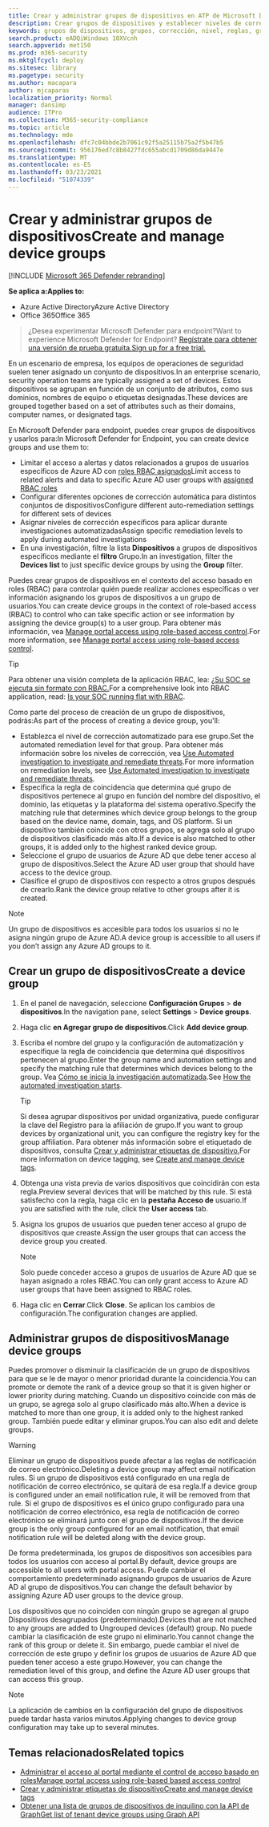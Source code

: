 ```yaml
---
title: Crear y administrar grupos de dispositivos en ATP de Microsoft Defender
description: Crear grupos de dispositivos y establecer niveles de corrección automatizados en ellos mediante la confidción de las reglas que se aplican en el grupo
keywords: grupos de dispositivos, grupos, corrección, nivel, reglas, grupo de aad, rol, asignación, clasificación
search.product: eADQiWindows 10XVcnh
search.appverid: met150
ms.prod: m365-security
ms.mktglfcycl: deploy
ms.sitesec: library
ms.pagetype: security
ms.author: macapara
author: mjcaparas
localization_priority: Normal
manager: dansimp
audience: ITPro
ms.collection: M365-security-compliance
ms.topic: article
ms.technology: mde
ms.openlocfilehash: dfc7c04bbde2b7061c92f5a25115b75a2f5b47b5
ms.sourcegitcommit: 956176ed7c8b8427fdc655abcd1709d86da9447e
ms.translationtype: MT
ms.contentlocale: es-ES
ms.lasthandoff: 03/23/2021
ms.locfileid: "51074339"
---
```

# <a name="create-and-manage-device-groups"></a><span data-ttu-id="1eea8-104">Crear y administrar grupos de dispositivos</span><span class="sxs-lookup"><span data-stu-id="1eea8-104">Create and manage device groups</span></span>

[!INCLUDE [Microsoft 365 Defender rebranding](../../includes/microsoft-defender.md)]


<span data-ttu-id="1eea8-105">**Se aplica a:**</span><span class="sxs-lookup"><span data-stu-id="1eea8-105">**Applies to:**</span></span>
- <span data-ttu-id="1eea8-106">Azure Active Directory</span><span class="sxs-lookup"><span data-stu-id="1eea8-106">Azure Active Directory</span></span>
- <span data-ttu-id="1eea8-107">Office 365</span><span class="sxs-lookup"><span data-stu-id="1eea8-107">Office 365</span></span>

> <span data-ttu-id="1eea8-108">¿Desea experimentar Microsoft Defender para endpoint?</span><span class="sxs-lookup"><span data-stu-id="1eea8-108">Want to experience Microsoft Defender for Endpoint?</span></span> [<span data-ttu-id="1eea8-109">Regístrate para obtener una versión de prueba gratuita.</span><span class="sxs-lookup"><span data-stu-id="1eea8-109">Sign up for a free trial.</span></span>](https://www.microsoft.com/microsoft-365/windows/microsoft-defender-atp?ocid=docs-wdatp-exposedapis-abovefoldlink)


<span data-ttu-id="1eea8-110">En un escenario de empresa, los equipos de operaciones de seguridad suelen tener asignado un conjunto de dispositivos.</span><span class="sxs-lookup"><span data-stu-id="1eea8-110">In an enterprise scenario, security operation teams are typically assigned a set of devices.</span></span> <span data-ttu-id="1eea8-111">Estos dispositivos se agrupan en función de un conjunto de atributos, como sus dominios, nombres de equipo o etiquetas designadas.</span><span class="sxs-lookup"><span data-stu-id="1eea8-111">These devices are grouped together based on a set of attributes such as their domains, computer names, or designated tags.</span></span>

<span data-ttu-id="1eea8-112">En Microsoft Defender para endpoint, puedes crear grupos de dispositivos y usarlos para:</span><span class="sxs-lookup"><span data-stu-id="1eea8-112">In Microsoft Defender for Endpoint, you can create device groups and use them to:</span></span>
- <span data-ttu-id="1eea8-113">Limitar el acceso a alertas y datos relacionados a grupos de usuarios específicos de Azure AD con [roles RBAC asignados](rbac.md)</span><span class="sxs-lookup"><span data-stu-id="1eea8-113">Limit access to related alerts and data to specific Azure AD user groups with [assigned RBAC roles](rbac.md)</span></span> 
- <span data-ttu-id="1eea8-114">Configurar diferentes opciones de corrección automática para distintos conjuntos de dispositivos</span><span class="sxs-lookup"><span data-stu-id="1eea8-114">Configure different auto-remediation settings for different sets of devices</span></span>
- <span data-ttu-id="1eea8-115">Asignar niveles de corrección específicos para aplicar durante investigaciones automatizadas</span><span class="sxs-lookup"><span data-stu-id="1eea8-115">Assign specific remediation levels to apply during automated investigations</span></span>
- <span data-ttu-id="1eea8-116">En una investigación, filtre la lista **Dispositivos** a grupos de dispositivos específicos mediante el **filtro** Grupo.</span><span class="sxs-lookup"><span data-stu-id="1eea8-116">In an investigation, filter the **Devices list** to just specific device groups by using the **Group** filter.</span></span>

<span data-ttu-id="1eea8-117">Puedes crear grupos de dispositivos en el contexto del acceso basado en roles (RBAC) para controlar quién puede realizar acciones específicas o ver información asignando los grupos de dispositivos a un grupo de usuarios.</span><span class="sxs-lookup"><span data-stu-id="1eea8-117">You can create device groups in the context of role-based access (RBAC) to control who can take specific action or see information by assigning the device group(s) to a user group.</span></span> <span data-ttu-id="1eea8-118">Para obtener más información, vea [Manage portal access using role-based access control](rbac.md).</span><span class="sxs-lookup"><span data-stu-id="1eea8-118">For more information, see [Manage portal access using role-based access control](rbac.md).</span></span>

>[!TIP]
> <span data-ttu-id="1eea8-119">Para obtener una visión completa de la aplicación RBAC, lea: [¿Su SOC se ejecuta sin formato con RBAC.](https://techcommunity.microsoft.com/t5/Windows-Defender-ATP/Is-your-SOC-running-flat-with-limited-RBAC/ba-p/320015)</span><span class="sxs-lookup"><span data-stu-id="1eea8-119">For a comprehensive look into RBAC application, read: [Is your SOC running flat with RBAC](https://techcommunity.microsoft.com/t5/Windows-Defender-ATP/Is-your-SOC-running-flat-with-limited-RBAC/ba-p/320015).</span></span>

<span data-ttu-id="1eea8-120">Como parte del proceso de creación de un grupo de dispositivos, podrás:</span><span class="sxs-lookup"><span data-stu-id="1eea8-120">As part of the process of creating a device group, you'll:</span></span>
- <span data-ttu-id="1eea8-121">Establezca el nivel de corrección automatizado para ese grupo.</span><span class="sxs-lookup"><span data-stu-id="1eea8-121">Set the automated remediation level for that group.</span></span> <span data-ttu-id="1eea8-122">Para obtener más información sobre los niveles de corrección, vea [Use Automated investigation to investigate and remediate threats](automated-investigations.md).</span><span class="sxs-lookup"><span data-stu-id="1eea8-122">For more information on remediation levels, see [Use Automated investigation to investigate and remediate threats](automated-investigations.md).</span></span>
- <span data-ttu-id="1eea8-123">Especifica la regla de coincidencia que determina qué grupo de dispositivos pertenece al grupo en función del nombre del dispositivo, el dominio, las etiquetas y la plataforma del sistema operativo.</span><span class="sxs-lookup"><span data-stu-id="1eea8-123">Specify the matching rule that determines which device group belongs to the group based on the device name, domain, tags, and OS platform.</span></span> <span data-ttu-id="1eea8-124">Si un dispositivo también coincide con otros grupos, se agrega solo al grupo de dispositivos clasificado más alto.</span><span class="sxs-lookup"><span data-stu-id="1eea8-124">If a device is also matched to other groups, it is added only to the highest ranked device group.</span></span>
- <span data-ttu-id="1eea8-125">Seleccione el grupo de usuarios de Azure AD que debe tener acceso al grupo de dispositivos.</span><span class="sxs-lookup"><span data-stu-id="1eea8-125">Select the Azure AD user group that should have access to the device group.</span></span>
- <span data-ttu-id="1eea8-126">Clasifice el grupo de dispositivos con respecto a otros grupos después de crearlo.</span><span class="sxs-lookup"><span data-stu-id="1eea8-126">Rank the device group relative to other groups after it is created.</span></span>

>[!NOTE]
><span data-ttu-id="1eea8-127">Un grupo de dispositivos es accesible para todos los usuarios si no le asigna ningún grupo de Azure AD.</span><span class="sxs-lookup"><span data-stu-id="1eea8-127">A device group is accessible to all users if you don’t assign any Azure AD groups to it.</span></span>

## <a name="create-a-device-group"></a><span data-ttu-id="1eea8-128">Crear un grupo de dispositivos</span><span class="sxs-lookup"><span data-stu-id="1eea8-128">Create a device group</span></span>

1. <span data-ttu-id="1eea8-129">En el panel de navegación, seleccione **Configuración Grupos**  >  **de dispositivos**.</span><span class="sxs-lookup"><span data-stu-id="1eea8-129">In the navigation pane, select **Settings** > **Device groups**.</span></span>

2. <span data-ttu-id="1eea8-130">Haga clic **en Agregar grupo de dispositivos**.</span><span class="sxs-lookup"><span data-stu-id="1eea8-130">Click **Add device group**.</span></span>

3. <span data-ttu-id="1eea8-131">Escriba el nombre del grupo y la configuración de automatización y especifique la regla de coincidencia que determina qué dispositivos pertenecen al grupo.</span><span class="sxs-lookup"><span data-stu-id="1eea8-131">Enter the group name and automation settings and specify the matching rule that determines which devices belong to the group.</span></span> <span data-ttu-id="1eea8-132">Vea [Cómo se inicia la investigación automatizada](automated-investigations.md#how-the-automated-investigation-starts).</span><span class="sxs-lookup"><span data-stu-id="1eea8-132">See [How the automated investigation starts](automated-investigations.md#how-the-automated-investigation-starts).</span></span>

    >[!TIP]
    ><span data-ttu-id="1eea8-133">Si desea agrupar dispositivos por unidad organizativa, puede configurar la clave del Registro para la afiliación de grupo.</span><span class="sxs-lookup"><span data-stu-id="1eea8-133">If you want to group devices by organizational unit, you can configure the registry key for the group affiliation.</span></span> <span data-ttu-id="1eea8-134">Para obtener más información sobre el etiquetado de dispositivos, consulta [Crear y administrar etiquetas de dispositivo.](machine-tags.md)</span><span class="sxs-lookup"><span data-stu-id="1eea8-134">For more information on device tagging, see [Create and manage device tags](machine-tags.md).</span></span>

4. <span data-ttu-id="1eea8-135">Obtenga una vista previa de varios dispositivos que coincidirán con esta regla.</span><span class="sxs-lookup"><span data-stu-id="1eea8-135">Preview several devices that will be matched by this rule.</span></span> <span data-ttu-id="1eea8-136">Si está satisfecho con la regla, haga clic en la **pestaña Acceso de** usuario.</span><span class="sxs-lookup"><span data-stu-id="1eea8-136">If you are satisfied with the rule, click the **User access** tab.</span></span>

5. <span data-ttu-id="1eea8-137">Asigna los grupos de usuarios que pueden tener acceso al grupo de dispositivos que creaste.</span><span class="sxs-lookup"><span data-stu-id="1eea8-137">Assign the user groups that can access the device group you created.</span></span>

    >[!NOTE]
    ><span data-ttu-id="1eea8-138">Solo puede conceder acceso a grupos de usuarios de Azure AD que se hayan asignado a roles RBAC.</span><span class="sxs-lookup"><span data-stu-id="1eea8-138">You can only grant access to Azure AD user groups that have been assigned to RBAC roles.</span></span>

6. <span data-ttu-id="1eea8-139">Haga clic en **Cerrar**.</span><span class="sxs-lookup"><span data-stu-id="1eea8-139">Click **Close**.</span></span> <span data-ttu-id="1eea8-140">Se aplican los cambios de configuración.</span><span class="sxs-lookup"><span data-stu-id="1eea8-140">The configuration changes are applied.</span></span>

## <a name="manage-device-groups"></a><span data-ttu-id="1eea8-141">Administrar grupos de dispositivos</span><span class="sxs-lookup"><span data-stu-id="1eea8-141">Manage device groups</span></span>

<span data-ttu-id="1eea8-142">Puedes promover o disminuir la clasificación de un grupo de dispositivos para que se le de mayor o menor prioridad durante la coincidencia.</span><span class="sxs-lookup"><span data-stu-id="1eea8-142">You can promote or demote the rank of a device group so that it is given higher or lower priority during matching.</span></span> <span data-ttu-id="1eea8-143">Cuando un dispositivo coincide con más de un grupo, se agrega solo al grupo clasificado más alto.</span><span class="sxs-lookup"><span data-stu-id="1eea8-143">When a device is matched to more than one group, it is added only to the highest ranked group.</span></span> <span data-ttu-id="1eea8-144">También puede editar y eliminar grupos.</span><span class="sxs-lookup"><span data-stu-id="1eea8-144">You can also edit and delete groups.</span></span>

>[!WARNING]
><span data-ttu-id="1eea8-145">Eliminar un grupo de dispositivos puede afectar a las reglas de notificación de correo electrónico.</span><span class="sxs-lookup"><span data-stu-id="1eea8-145">Deleting a device group may affect email notification rules.</span></span> <span data-ttu-id="1eea8-146">Si un grupo de dispositivos está configurado en una regla de notificación de correo electrónico, se quitará de esa regla.</span><span class="sxs-lookup"><span data-stu-id="1eea8-146">If a device group is configured under an email notification rule, it will be removed from that rule.</span></span> <span data-ttu-id="1eea8-147">Si el grupo de dispositivos es el único grupo configurado para una notificación de correo electrónico, esa regla de notificación de correo electrónico se eliminará junto con el grupo de dispositivos.</span><span class="sxs-lookup"><span data-stu-id="1eea8-147">If the device group is the only group configured for an email notification, that email notification rule will be deleted along with the device group.</span></span>

<span data-ttu-id="1eea8-148">De forma predeterminada, los grupos de dispositivos son accesibles para todos los usuarios con acceso al portal.</span><span class="sxs-lookup"><span data-stu-id="1eea8-148">By default, device groups are accessible to all users with portal access.</span></span> <span data-ttu-id="1eea8-149">Puede cambiar el comportamiento predeterminado asignando grupos de usuarios de Azure AD al grupo de dispositivos.</span><span class="sxs-lookup"><span data-stu-id="1eea8-149">You can change the default behavior by assigning Azure AD user groups to the device group.</span></span>

<span data-ttu-id="1eea8-150">Los dispositivos que no coinciden con ningún grupo se agregan al grupo Dispositivos desagrupados (predeterminado).</span><span class="sxs-lookup"><span data-stu-id="1eea8-150">Devices that are not matched to any groups are added to Ungrouped devices (default) group.</span></span> <span data-ttu-id="1eea8-151">No puede cambiar la clasificación de este grupo ni eliminarlo.</span><span class="sxs-lookup"><span data-stu-id="1eea8-151">You cannot change the rank of this group or delete it.</span></span> <span data-ttu-id="1eea8-152">Sin embargo, puede cambiar el nivel de corrección de este grupo y definir los grupos de usuarios de Azure AD que pueden tener acceso a este grupo.</span><span class="sxs-lookup"><span data-stu-id="1eea8-152">However, you can change the remediation level of this group, and define the Azure AD user groups that can access this group.</span></span>

>[!NOTE]
> <span data-ttu-id="1eea8-153">La aplicación de cambios en la configuración del grupo de dispositivos puede tardar hasta varios minutos.</span><span class="sxs-lookup"><span data-stu-id="1eea8-153">Applying changes to device group configuration may take up to several minutes.</span></span>

## <a name="related-topics"></a><span data-ttu-id="1eea8-154">Temas relacionados</span><span class="sxs-lookup"><span data-stu-id="1eea8-154">Related topics</span></span>

- [<span data-ttu-id="1eea8-155">Administrar el acceso al portal mediante el control de acceso basado en roles</span><span class="sxs-lookup"><span data-stu-id="1eea8-155">Manage portal access using role-based based access control</span></span>](rbac.md)
- [<span data-ttu-id="1eea8-156">Crear y administrar etiquetas de dispositivo</span><span class="sxs-lookup"><span data-stu-id="1eea8-156">Create and manage device tags</span></span>](machine-tags.md)
- [<span data-ttu-id="1eea8-157">Obtener una lista de grupos de dispositivos de inquilino con la API de Graph</span><span class="sxs-lookup"><span data-stu-id="1eea8-157">Get list of tenant device groups using Graph API</span></span>](https://docs.microsoft.com/graph/api/device-list-memberof)
